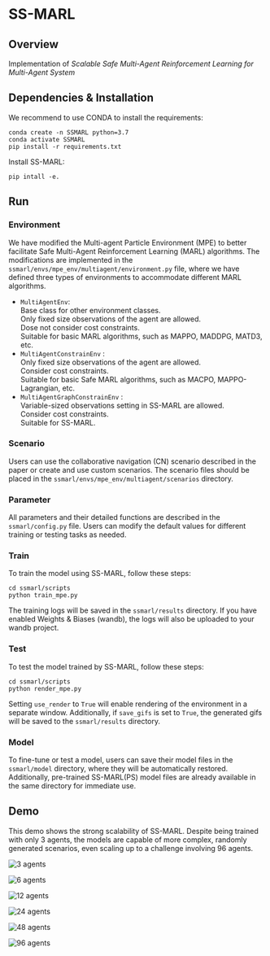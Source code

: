 # SS-MARL

## Overview

Implementation of *Scalable Safe Multi-Agent Reinforcement Learning for Multi-Agent System*

## Dependencies & Installation

We recommend to use CONDA to install the requirements:
```shell
conda create -n SSMARL python=3.7
conda activate SSMARL
pip install -r requirements.txt
```
Install SS-MARL:
```shell
pip intall -e.
```

## Run

### Environment
We have modified the Multi-agent Particle Environment (MPE) to better facilitate Safe Multi-Agent Reinforcement Learning (MARL) algorithms. The modifications are implemented in the `ssmarl/envs/mpe_env/multiagent/environment.py` file, 
where we have defined three types of environments to accommodate different MARL algorithms.
* `MultiAgentEnv`:   
Base class for other environment classes.   
Only fixed size observations of the agent are allowed.   
Dose not consider cost constraints.   
Suitable for basic MARL algorithms, such as MAPPO, MADDPG, MATD3, etc.
* `MultiAgentConstrainEnv` :   
Only fixed size observations of the agent are allowed.   
Consider cost constraints.   
Suitable for basic Safe MARL algorithms, such as MACPO, MAPPO-Lagrangian, etc.
* `MultiAgentGraphConstrainEnv` :   
Variable-sized observations setting in SS-MARL are allowed.   
Consider cost constraints.   
Suitable for SS-MARL.

### Scenario
Users can use the collaborative navigation (CN) scenario described in the paper or create and use custom scenarios. The scenario files should be placed in the `ssmarl/envs/mpe_env/multiagent/scenarios` directory.

### Parameter
All parameters and their detailed functions are described in the `ssmarl/config.py` file. Users can modify the default values for different training or testing tasks as needed.

### Train
To train the model using SS-MARL, follow these steps:
```shell
cd ssmarl/scripts
python train_mpe.py
```
The training logs will be saved in the `ssmarl/results` directory. 
If you have enabled Weights & Biases (wandb), the logs will also be uploaded to your wandb project.

### Test
To test the model trained by SS-MARL, follow these steps:
```shell
cd ssmarl/scripts
python render_mpe.py
```
Setting `use_render` to `True` will enable rendering of the environment in a separate window. Additionally, if `save_gifs` is set to `True`, the generated gifs will be saved to the `ssmarl/results` directory.

### Model

To fine-tune or test a model, users can save their model files in the `ssmarl/model` directory, where they will be automatically restored. Additionally, pre-trained SS-MARL(PS) model files are already available in the same directory for immediate use.

## Demo
This demo shows the strong scalability of SS-MARL. Despite being trained with only 3 agents, the models are capable of more complex, randomly generated scenarios, even scaling up to a challenge involving 96 agents.  

![3 agents](https://github.com/Qeneb/SS-MARL/blob/main/demo/3agents.gif)  

![6 agents](https://github.com/Qeneb/SS-MARL/blob/main/demo/6agents.gif)  

![12 agents](https://github.com/Qeneb/SS-MARL/blob/main/demo/12agents.gif)  

![24 agents](https://github.com/Qeneb/SS-MARL/blob/main/demo/24agents.gif)  

![48 agents](https://github.com/Qeneb/SS-MARL/blob/main/demo/48agents.gif)  

![96 agents](https://github.com/Qeneb/SS-MARL/blob/main/demo/96agents.gif)  
